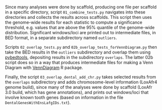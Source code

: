 Since many analyses were done by scaffold, producing one file per scaffold in a specific directory, script `01_combine_tests.py` navigates into these directories and collects the results across scaffolds. This script then uses the genome-wide results for each statistic to compute a significance threshold, e.g. values that are above the 95% quantile of the genome-wide distribution. Significant windows/loci are printed out to intermediate files, in BED format, in a separate subdirectory named `outliers`.

Scripts `02_overlap_tests.py` and `02b_overlap_tests_forVennDiagram.py` then take the BED results in the `outliers` subdirectory and overlap them using [pybedtools](https://daler.github.io/pybedtools/), depositing results in the subdirectory `overlaps`. The latter 02b script does so in a way that produces intermediate files for making a Venn Diagram with [VennDiagram](https://cran.r-project.org/web/packages/VennDiagram/index.html) R package.

Finally, the script `03_overlap_dental_add_chr.py` takes selected results from the `overlaps` subdirectory and adds chromosome-level information (LoxAfr4 genome build), since many of the analyses were done by scaffold (LoxAfr 3.0 build, which has gene annotations), and prints out windows/loci that involve known tooth genes (based on information in the file `DentalGenesWithEnsLafgIDs.txt`).


